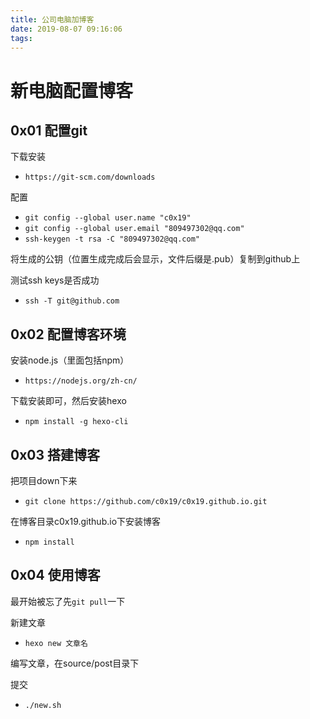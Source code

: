 ```yaml
---
title: 公司电脑加博客
date: 2019-08-07 09:16:06
tags:
---
```


# 新电脑配置博客

## 0x01 配置git

下载安装

- `https://git-scm.com/downloads`

配置

- `git config --global user.name "c0x19"`
- `git config --global user.email "809497302@qq.com"`
- `ssh-keygen -t rsa -C "809497302@qq.com"`

将生成的公钥（位置生成完成后会显示，文件后缀是.pub）复制到github上

测试ssh keys是否成功

- `ssh -T git@github.com`



## 0x02 配置博客环境

安装node.js（里面包括npm）

- `https://nodejs.org/zh-cn/`

下载安装即可，然后安装hexo

- `npm install -g hexo-cli`



## 0x03 搭建博客

把项目down下来

- `git clone https://github.com/c0x19/c0x19.github.io.git`

在博客目录c0x19.github.io下安装博客

- `npm install`



## 0x04 使用博客

最开始被忘了先`git pull`一下

新建文章

- `hexo new 文章名`

编写文章，在source/post目录下

提交

- `./new.sh`